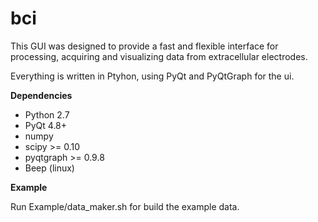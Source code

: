 bci
===

This GUI was designed to provide a fast and flexible interface for processing, acquiring and visualizing data from extracellular electrodes.

Everything is written in Ptyhon, using PyQt and PyQtGraph for the ui.

**Dependencies**

  * Python 2.7 
  * PyQt 4.8+
  * numpy 
  * scipy >= 0.10
  * pyqtgraph >= 0.9.8
  * Beep (linux)

**Example**
 
Run Example/data_maker.sh for build the example data.




